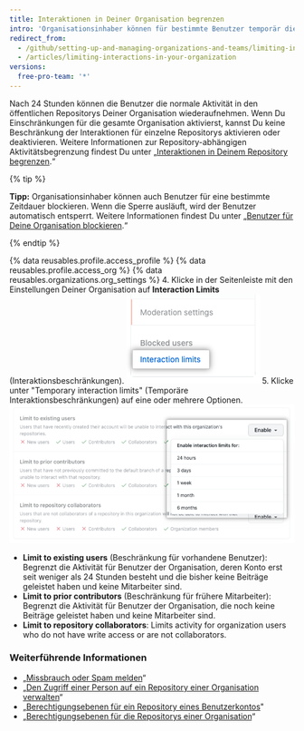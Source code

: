 ```yaml
---
title: Interaktionen in Deiner Organisation begrenzen
intro: 'Organisationsinhaber können für bestimmte Benutzer temporär die Möglichkeiten zum Kommentieren, Öffnen von Issues und Erstellen von Pull Requests in den öffentlichen Repositorys der Organisation einschränken, um eine Periode limitierter Aktivität durchzusetzen.'
redirect_from:
  - /github/setting-up-and-managing-organizations-and-teams/limiting-interactions-in-your-organization
  - /articles/limiting-interactions-in-your-organization
versions:
  free-pro-team: '*'
---
```


Nach 24 Stunden können die Benutzer die normale Aktivität in den öffentlichen Repositorys Deiner Organisation wiederaufnehmen. Wenn Du Einschränkungen für die gesamte Organisation aktivierst, kannst Du keine Beschränkung der Interaktionen für einzelne Repositorys aktivieren oder deaktivieren. Weitere Informationen zur Repository-abhängigen Aktivitätsbegrenzung findest Du unter „[Interaktionen in Deinem Repository begrenzen](/articles/limiting-interactions-in-your-repository).“

{% tip %}

**Tipp:** Organisationsinhaber können auch Benutzer für eine bestimmte Zeitdauer blockieren. Wenn die Sperre ausläuft, wird der Benutzer automatisch entsperrt. Weitere Informationen findest Du unter „[Benutzer für Deine Organisation blockieren](/articles/blocking-a-user-from-your-organization).“

{% endtip %}

{% data reusables.profile.access_profile %}
{% data reusables.profile.access_org %}
{% data reusables.organizations.org_settings %}
4. Klicke in der Seitenleiste mit den Einstellungen Deiner Organisation auf **Interaction Limits** (Interaktionsbeschränkungen). ![Interaktionsbeschränkungen in den Organisationseinstellungen ](/assets/images/help/organizations/org-settings-interaction-limits.png)
5. Klicke unter "Temporary interaction limits" (Temporäre Interaktionsbeschränkungen) auf eine oder mehrere Optionen. ![Optionen für die temporäre Interaktionsbeschränkung](/assets/images/help/organizations/organization-temporary-interaction-limits-options.png)
   - **Limit to existing users** (Beschränkung für vorhandene Benutzer): Begrenzt die Aktivität für Benutzer der Organisation, deren Konto erst seit weniger als 24 Stunden besteht und die bisher keine Beiträge geleistet haben und keine Mitarbeiter sind.
   - **Limit to prior contributors** (Beschränkung für frühere Mitarbeiter): Begrenzt die Aktivität für Benutzer der Organisation, die noch keine Beiträge geleistet haben und keine Mitarbeiter sind.
   - **Limit to repository collaborators**: Limits activity for organization users who do not have write access or are not collaborators.

### Weiterführende Informationen
- „[Missbrauch oder Spam melden](/articles/reporting-abuse-or-spam)“
- „[Den Zugriff einer Person auf ein Repository einer Organisation verwalten](/articles/managing-an-individual-s-access-to-an-organization-repository)“
- „[Berechtigungsebenen für ein Repository eines Benutzerkontos](/articles/permission-levels-for-a-user-account-repository)"
- „[Berechtigungsebenen für die Repositorys einer Organisation](/articles/repository-permission-levels-for-an-organization)“
